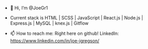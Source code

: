 - 👋 Hi, I’m @JoeGr1
- Current stack is HTML | SCSS | JavaScript | React.js | Node.js | Express.js | MySQL | knex.js | Gitflow

- 📫 How to reach me: Right here on github! LinkedIn: https://www.linkedin.com/in/joe-jgregson/ 

<!---
JoeGr1/JoeGr1 is a ✨ special ✨ repository because its `README.md` (this file) appears on your GitHub profile.
You can click the Preview link to take a look at your changes.
--->
